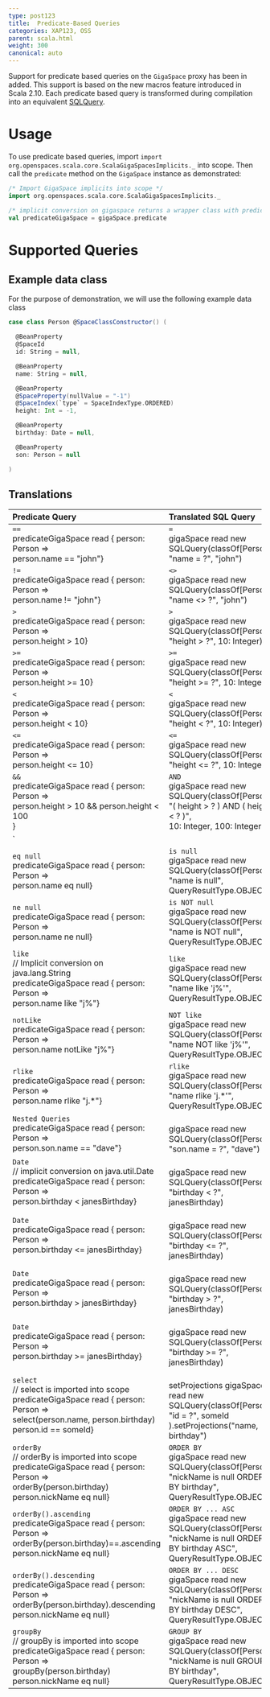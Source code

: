 ```yaml
---
type: post123
title:  Predicate-Based Queries
categories: XAP123, OSS
parent: scala.html
weight: 300
canonical: auto
---
```



 

Support for predicate based queries on the `GigaSpace` proxy has been in added. This support is based on the new macros feature introduced in Scala 2.10.  Each predicate based query is transformed during compilation into an equivalent [SQLQuery](./query-sql.html).


# Usage

To use predicate based queries, import `import org.openspaces.scala.core.ScalaGigaSpacesImplicits._` into scope. Then call the `predicate` method on the `GigaSpace` instance as demonstrated:


```scala
/* Import GigaSpace implicits into scope */
import org.openspaces.scala.core.ScalaGigaSpacesImplicits._

/* implicit conversion on gigaspace returns a wrapper class with predicate based query methods */
val predicateGigaSpace = gigaSpace.predicate
```

# Supported Queries

## Example data class

For the purpose of demonstration, we will use the following example data class


```scala
case class Person @SpaceClassConstructor() (

  @BeanProperty
  @SpaceId
  id: String = null,

  @BeanProperty
  name: String = null,

  @BeanProperty
  @SpaceProperty(nullValue = "-1")
  @SpaceIndex(`type` = SpaceIndexType.ORDERED)
  height: Int = -1,

  @BeanProperty
  birthday: Date = null,

  @BeanProperty
  son: Person = null

)
```

## Translations


|Predicate Query|Translated SQL Query|
|:--------------|:-------------------|
|`==` <br> predicateGigaSpace read { person: Person => <br> person.name == "john"} | `=` <br> gigaSpace read new SQLQuery(classOf[Person], <br>  "name = ?", "john") |
|`!=` <br> predicateGigaSpace read { person: Person =><br>  person.name != "john"} | `<>` <br> gigaSpace read new SQLQuery(classOf[Person], <br> "name <> ?", "john") |
|`>`  <br> predicateGigaSpace read { person: Person =><br>  person.height > 10}| `>` <br>gigaSpace read new SQLQuery(classOf[Person], <br> "height > ?", 10: Integer)|
|`>=` <br> predicateGigaSpace read { person: Person =><br>  person.height >= 10} | `>=` <br> gigaSpace read new SQLQuery(classOf[Person], <br>  "height >= ?", 10: Integer) |
|`<`  <br> predicateGigaSpace read { person: Person =><br> person.height < 10}| `<` <br>  gigaSpace read new SQLQuery(classOf[Person], <br> "height < ?", 10: Integer)|
|`<=` <br> predicateGigaSpace read { person: Person =><br>  person.height <= 10} | `<=`<br>  gigaSpace read new SQLQuery(classOf[Person], <br>  "height <= ?", 10: Integer) |
|`&&` <br> predicateGigaSpace read { person: Person =><br>  person.height > 10 && person.height < 100<br>} | `AND`<br> gigaSpace read new SQLQuery(classOf[Person], <br>  "( height > ? ) AND ( height < ? )", <br>  10: Integer, 100: Integer)|
|`||` <br> predicateGigaSpace read { person: Person =><br>  person.height < 10 \| person.height > 100<br>} | `OR`<br> gigaSpace read new SQLQuery(classOf[Person], <br> "( height < ? ) OR ( height > ? )", <br>  10: Integer, 100: Integer) |
|`eq null` <br> predicateGigaSpace read { person: Person =><br>  person.name eq null} | `is null`<br> gigaSpace read new SQLQuery(classOf[Person], <br> "name is null", QueryResultType.OBJECT ) |
|`ne null` <br> predicateGigaSpace read { person: Person =><br>  person.name ne null} | `is NOT null`<br> gigaSpace read new SQLQuery(classOf[Person], <br> "name is NOT null", QueryResultType.OBJECT) |
|`like` <br>//  Implicit conversion on java.lang.String<br>predicateGigaSpace read { person: Person =><br>  person.name like "j%"}| `like`<br> gigaSpace read new SQLQuery(classOf[Person], <br>  "name like 'j%'", QueryResultType.OBJECT) |
|`notLike` <br>predicateGigaSpace read { person: Person =><br>  person.name notLike "j%"} | `NOT like`<br> gigaSpace read new SQLQuery(classOf[Person], <br> "name NOT like 'j%'", QueryResultType.OBJECT) |
|`rlike` <br>predicateGigaSpace read { person: Person =><br>  person.name rlike "j.\*"} | `rlike`<br> gigaSpace read new SQLQuery(classOf[Person], <br> "name rlike 'j.\*'", QueryResultType.OBJECT) |
|`Nested Queries` <br> predicateGigaSpace read { person: Person =><br> person.son.name == "dave"} |<br>gigaSpace read new SQLQuery(classOf[Person], <br> "son.name = ?", "dave") |
|`Date` <br>// implicit conversion on java.util.Date<br>predicateGigaSpace read { person: Person =><br>  person.birthday < janesBirthday} |<br>gigaSpace read new SQLQuery(classOf[Person], <br>  "birthday < ?", janesBirthday) |
|`Date` <br> predicateGigaSpace read { person: Person =><br> person.birthday <= janesBirthday} |<br>gigaSpace read new SQLQuery(classOf[Person], <br> "birthday <= ?", janesBirthday) |
|`Date` <br> predicateGigaSpace read { person: Person =><br>  person.birthday > janesBirthday} |<br>gigaSpace read new SQLQuery(classOf[Person], <br> "birthday > ?", janesBirthday) |
|`Date` <br> predicateGigaSpace read { person: Person =><br>  person.birthday >= janesBirthday} |<br>gigaSpace read new SQLQuery(classOf[Person], <br> "birthday >= ?", janesBirthday) |
|`select` <br>// select is imported into scope<br>predicateGigaSpace read { person: Person =><br> select(person.name, person.birthday)<br> person.id == someId} | <br>setProjections gigaSpace read new SQLQuery(classOf[Person], <br> "id = ?", someId<br>).setProjections("name, birthday") |
|`orderBy`<br>// orderBy is imported into scope<br>predicateGigaSpace read { person: Person =><br> orderBy(person.birthday)<br>  person.nickName eq null} | `ORDER BY`<br> gigaSpace read new SQLQuery(classOf[Person], <br>  "nickName is null ORDER BY birthday", <br>  QueryResultType.OBJECT) |
|`orderBy().ascending`<br>predicateGigaSpace read { person: Person =><br>  orderBy(person.birthday)==.ascending<br> person.nickName eq null} | `ORDER BY ... ASC`<br> gigaSpace read new SQLQuery(classOf[Person], <br> "nickName is null ORDER BY birthday ASC", <br>  QueryResultType.OBJECT) |
|`orderBy().descending`<br>predicateGigaSpace read { person: Person =><br>  orderBy(person.birthday).descending<br> person.nickName eq null} | `ORDER BY ... DESC`<br> gigaSpace read new SQLQuery(classOf[Person], <br>  "nickName is null ORDER BY birthday DESC", <br>  QueryResultType.OBJECT) |
|`groupBy`<br>// groupBy is imported into scope<br>predicateGigaSpace read { person: Person =><br>  groupBy(person.birthday)<br>  person.nickName eq null} | `GROUP BY`<br> gigaSpace read new SQLQuery(classOf[Person], <br>  "nickName is null GROUP BY birthday", <br>  QueryResultType.OBJECT) |
